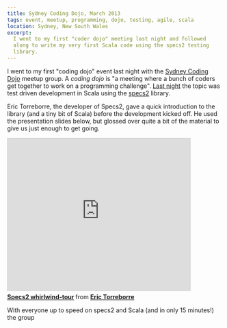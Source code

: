 ```yaml
---
title: Sydney Coding Dojo, March 2013
tags: event, meetup, programming, dojo, testing, agile, scala
location: Sydney, New South Wales
excerpt:
  I went to my first "coder dojo" meeting last night and followed
  along to write my very first Scala code using the specs2 testing
  library.
---
```


I went to my first "coding dojo" event last night with the
[Sydney Coding Dojo][1] meetup group. A *coding dojo* is "a meeting
where a bunch of coders get together to work on a programming
challenge". [Last night][2] the topic was test driven development in
Scala using the [specs2][3] library.

[1]: http://www.meetup.com/coding-dojo-sydney/
[2]: http://www.meetup.com/coding-dojo-sydney/events/169146832/
[3]: http://specs2.org/

Eric Torreborre, the developer of Specs2, gave a quick introduction to
the library (and a tiny bit of Scala) before the development kicked
off. He used the presentation slides below, but glossed over quite a
bit of the material to give us just enough to get going.

<iframe src="http://www.slideshare.net/slideshow/embed_code/24122754?rel=0" width="427" height="356" frameborder="0" marginwidth="0" marginheight="0" scrolling="no" style="border:1px solid #CCC; border-width:1px 1px 0; margin-bottom:5px; max-width: 100%;" allowfullscreen> </iframe> <div style="margin-bottom:5px"> <strong> <a href="https://www.slideshare.net/etorreborre/specs2-whirlwindtour" title="Specs2 whirlwind-tour" target="_blank">Specs2 whirlwind-tour</a> </strong> from <strong><a href="http://www.slideshare.net/etorreborre" target="_blank">Eric Torreborre</a></strong> </div>

With everyone up to speed on specs2 and Scala (and in only 15
minutes!) the group 
